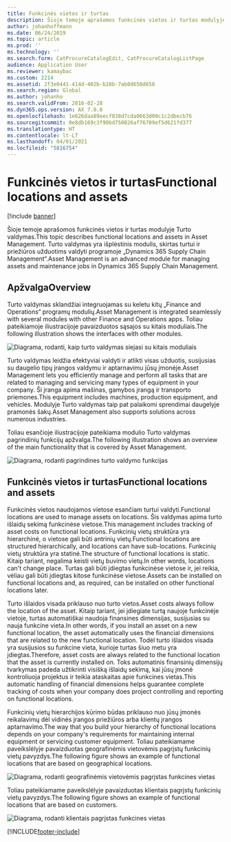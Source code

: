 ```yaml
---
title: Funkcinės vietos ir turtas
description: Šioje temoje aprašomos funkcinės vietos ir turtas modulyje Turto valdymas. Turto valdymas yra išplėstinis modulis, skirtas turtui ir priežiūros užduotims valdyti programoje „Dynamics 365 Supply Chain Management“.
author: johanhoffmann
ms.date: 06/24/2019
ms.topic: article
ms.prod: ''
ms.technology: ''
ms.search.form: CatProcureCatalogEdit, CatProcureCatalogListPage
audience: Application User
ms.reviewer: kamaybac
ms.custom: 2214
ms.assetid: 2f3e0441-414d-402b-b28b-7ab0d650d658
ms.search.region: Global
ms.author: johanho
ms.search.validFrom: 2016-02-28
ms.dyn365.ops.version: AX 7.0.0
ms.openlocfilehash: 1e626daa89eecf838d7cda0663d00c1c2dbecb76
ms.sourcegitcommit: 0e8db169c3f90bd750826af76709ef5d621fd377
ms.translationtype: HT
ms.contentlocale: lt-LT
ms.lasthandoff: 04/01/2021
ms.locfileid: "5816754"
---
```

# <a name="functional-locations-and-assets"></a><span data-ttu-id="c5924-104">Funkcinės vietos ir turtas</span><span class="sxs-lookup"><span data-stu-id="c5924-104">Functional locations and assets</span></span>

[!include [banner](../../includes/banner.md)]

 

<span data-ttu-id="c5924-105">Šioje temoje aprašomos funkcinės vietos ir turtas modulyje Turto valdymas.</span><span class="sxs-lookup"><span data-stu-id="c5924-105">This topic describes functional locations and assets in Asset Management.</span></span> <span data-ttu-id="c5924-106">Turto valdymas yra išplėstinis modulis, skirtas turtui ir priežiūros užduotims valdyti programoje „Dynamics 365 Supply Chain Management“.</span><span class="sxs-lookup"><span data-stu-id="c5924-106">Asset Management is an advanced module for managing assets and maintenance jobs in Dynamics 365 Supply Chain Management.</span></span>

## <a name="overview"></a><span data-ttu-id="c5924-107">Apžvalga</span><span class="sxs-lookup"><span data-stu-id="c5924-107">Overview</span></span>

<span data-ttu-id="c5924-108">Turto valdymas sklandžiai integruojamas su keletu kitų „Finance and Operations“ programų modulių.</span><span class="sxs-lookup"><span data-stu-id="c5924-108">Asset Management is integrated seamlessly with several modules with other Finance and Operations apps.</span></span> <span data-ttu-id="c5924-109">Toliau pateikiamoje iliustracijoje pavaizduotos sąsajos su kitais moduliais.</span><span class="sxs-lookup"><span data-stu-id="c5924-109">The following illustration shows the interfaces with other modules.</span></span>

![Diagrama, rodanti, kaip turto valdymas siejasi su kitais moduliais](media/01-overview-image.png)

<span data-ttu-id="c5924-111">Turto valdymas leidžia efektyviai valdyti ir atlikti visas užduotis, susijusias su daugelio tipų įrangos valdymu ir aptarnavimu jūsų įmonėje.</span><span class="sxs-lookup"><span data-stu-id="c5924-111">Asset Management lets you efficiently manage and perform all tasks that are related to managing and servicing many types of equipment in your company.</span></span> <span data-ttu-id="c5924-112">Ši įranga apima mašinas, gamybos įrangą ir transporto priemones.</span><span class="sxs-lookup"><span data-stu-id="c5924-112">This equipment includes machines, production equipment, and vehicles.</span></span> <span data-ttu-id="c5924-113">Modulyje Turto valdymas taip pat palaikomi sprendimai daugelyje pramonės šakų.</span><span class="sxs-lookup"><span data-stu-id="c5924-113">Asset Management also supports solutions across numerous industries.</span></span>

<span data-ttu-id="c5924-114">Toliau esančioje iliustracijoje pateikiama modulio Turto valdymas pagrindinių funkcijų apžvalga.</span><span class="sxs-lookup"><span data-stu-id="c5924-114">The following illustration shows an overview of the main functionality that is covered by Asset Management.</span></span>

![Diagrama, rodanti pagrindines turto valdymo funkcijas](media/02-overview-image.png)

## <a name="functional-locations-and-assets"></a><span data-ttu-id="c5924-116">Funkcinės vietos ir turtas</span><span class="sxs-lookup"><span data-stu-id="c5924-116">Functional locations and assets</span></span>

<span data-ttu-id="c5924-117">Funkcinės vietos naudojamos vietose esančiam turtui valdyti.</span><span class="sxs-lookup"><span data-stu-id="c5924-117">Functional locations are used to manage assets on locations.</span></span> <span data-ttu-id="c5924-118">Šis valdymas apima turto išlaidų sekimą funkcinėse vietose.</span><span class="sxs-lookup"><span data-stu-id="c5924-118">This management includes tracking of asset costs on functional locations.</span></span> <span data-ttu-id="c5924-119">Funkcinių vietų struktūra yra hierarchinė, o vietose gali būti antrinių vietų.</span><span class="sxs-lookup"><span data-stu-id="c5924-119">Functional locations are structured hierarchically, and locations can have sub-locations.</span></span> <span data-ttu-id="c5924-120">Funkcinių vietų struktūra yra statinė.</span><span class="sxs-lookup"><span data-stu-id="c5924-120">The structure of functional locations is static.</span></span> <span data-ttu-id="c5924-121">Kitaip tariant, negalima keisti vietų buvimo vietų.</span><span class="sxs-lookup"><span data-stu-id="c5924-121">In other words, locations can't change place.</span></span> <span data-ttu-id="c5924-122">Turtas gali būti įdiegtas funkcinėse vietose ir, jei reikia, vėliau gali būti įdiegtas kitose funkcinėse vietose.</span><span class="sxs-lookup"><span data-stu-id="c5924-122">Assets can be installed on functional locations and, as required, can be installed on other functional locations later.</span></span>

<span data-ttu-id="c5924-123">Turto išlaidos visada priklauso nuo turto vietos.</span><span class="sxs-lookup"><span data-stu-id="c5924-123">Asset costs always follow the location of the asset.</span></span> <span data-ttu-id="c5924-124">Kitaip tariant, jei įdiegiate turtą naujoje funkcinėje vietoje, turtas automatiškai naudoja finansines dimensijas, susijusias su nauja funkcine vieta.</span><span class="sxs-lookup"><span data-stu-id="c5924-124">In other words, if you install an asset on a new functional location, the asset automatically uses the financial dimensions that are related to the new functional location.</span></span> <span data-ttu-id="c5924-125">Todėl turto išlaidos visada yra susijusios su funkcine vieta, kurioje turtas šiuo metu yra įdiegtas.</span><span class="sxs-lookup"><span data-stu-id="c5924-125">Therefore, asset costs are always related to the functional location that the asset is  currently installed on.</span></span> <span data-ttu-id="c5924-126">Toks automatinis finansinių dimensijų tvarkymas padeda užtikrinti visišką išlaidų sekimą, kai jūsų įmonė kontroliuoja projektus ir teikia ataskaitas apie funkcines vietas.</span><span class="sxs-lookup"><span data-stu-id="c5924-126">This automatic handling of financial dimensions helps guarantee complete tracking of costs when your company does project controlling and reporting on functional locations.</span></span>

<span data-ttu-id="c5924-127">Funkcinių vietų hierarchijos kūrimo būdas priklauso nuo jūsų įmonės reikalavimų dėl vidinės įrangos priežiūros arba klientų įrangos aptarnavimo.</span><span class="sxs-lookup"><span data-stu-id="c5924-127">The way that you build your hierarchy of functional locations depends on your company's requirements for maintaining internal equipment or servicing customer equipment.</span></span> <span data-ttu-id="c5924-128">Toliau pateikiamame paveikslėlyje pavaizduotas geografinėmis vietovėmis pagrįstų funkcinių vietų pavyzdys.</span><span class="sxs-lookup"><span data-stu-id="c5924-128">The following figure shows an example of functional locations that are based on geographical locations.</span></span>

![Diagrama, rodanti geografinėmis vietovėmis pagrįstas funkcines vietas](media/03-overview-image.png)

<span data-ttu-id="c5924-130">Toliau pateikiamame paveikslėlyje pavaizduotas klientais pagrįstų funkcinių vietų pavyzdys.</span><span class="sxs-lookup"><span data-stu-id="c5924-130">The following figure shows an example of functional locations that are based on customers.</span></span>

![Diagrama, rodanti klientais pagrįstas funkcines vietas](media/04-overview-image.png)


[!INCLUDE[footer-include](../../../includes/footer-banner.md)]